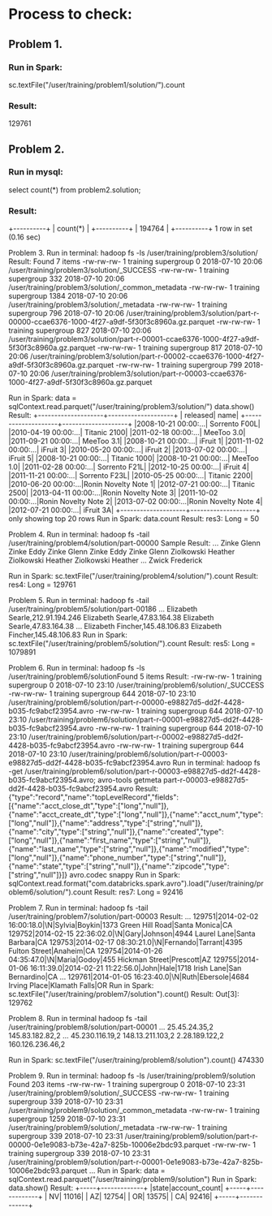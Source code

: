 # Process to check:

## Problem 1.
### Run in Spark: 
sc.textFile("/user/training/problem1/solution/").count
### Result: 
129761

## Problem 2. 
### Run in mysql: 
select count(*) from problem2.solution;
### Result:
+----------+
| count(*) |
+----------+
|   194764 |
+----------+
1 row in set (0.16 sec)

Problem 3.
Run in terminal: hadoop fs -ls /user/training/problem3/solution/
Result:
Found 7 items
-rw-rw-rw-   1 training supergroup          0 2018-07-10 20:06 /user/training/problem3/solution/_SUCCESS
-rw-rw-rw-   1 training supergroup        332 2018-07-10 20:06 /user/training/problem3/solution/_common_metadata
-rw-rw-rw-   1 training supergroup       1384 2018-07-10 20:06 /user/training/problem3/solution/_metadata
-rw-rw-rw-   1 training supergroup        796 2018-07-10 20:06 /user/training/problem3/solution/part-r-00000-ccae6376-1000-4f27-a9df-5f30f3c8960a.gz.parquet
-rw-rw-rw-   1 training supergroup        827 2018-07-10 20:06 /user/training/problem3/solution/part-r-00001-ccae6376-1000-4f27-a9df-5f30f3c8960a.gz.parquet
-rw-rw-rw-   1 training supergroup        817 2018-07-10 20:06 /user/training/problem3/solution/part-r-00002-ccae6376-1000-4f27-a9df-5f30f3c8960a.gz.parquet
-rw-rw-rw-   1 training supergroup        799 2018-07-10 20:06 /user/training/problem3/solution/part-r-00003-ccae6376-1000-4f27-a9df-5f30f3c8960a.gz.parquet

Run in Spark:
data = sqlContext.read.parquet("/user/training/problem3/solution/")
data.show()
Result:
+--------------------+--------------------+
|            released|                name|
+--------------------+--------------------+
|2008-10-21 00:00:...|       Sorrento F00L|
|2010-04-19 00:00:...|        Titanic 2100|
|2011-02-18 00:00:...|          MeeToo 3.0|
|2011-09-21 00:00:...|          MeeToo 3.1|
|2008-10-21 00:00:...|            iFruit 1|
|2011-11-02 00:00:...|            iFruit 3|
|2010-05-20 00:00:...|            iFruit 2|
|2013-07-02 00:00:...|            iFruit 5|
|2008-10-21 00:00:...|        Titanic 1000|
|2008-10-21 00:00:...|          MeeToo 1.0|
|2011-02-28 00:00:...|       Sorrento F21L|
|2012-10-25 00:00:...|            iFruit 4|
|2011-11-21 00:00:...|       Sorrento F23L|
|2010-05-25 00:00:...|        Titanic 2200|
|2010-06-20 00:00:...|Ronin Novelty Note 1|
|2012-07-21 00:00:...|        Titanic 2500|
|2013-04-11 00:00:...|Ronin Novelty Note 3|
|2011-10-02 00:00:...|Ronin Novelty Note 2|
|2013-07-02 00:00:...|Ronin Novelty Note 4|
|2012-07-21 00:00:...|           iFruit 3A|
+--------------------+--------------------+
only showing top 20 rows
Run in Spark: data.count
Result: res3: Long = 50  

Problem 4.
Run in terminal: hadoop fs -tail /user/training/problem4/solution/part-00000
Sample Result:
...
Zinke   Glenn
Zinke   Eddy
Zinke   Glenn
Zinke   Eddy
Zinke   Glenn
Ziolkowski  Heather
Ziolkowski  Heather
Ziolkowski  Heather
...
Zwick   Frederick

Run in Spark: sc.textFile("/user/training/problem4/solution/").count
Result: res4: Long = 129761

Problem 5.
Run in terminal: hadoop fs -tail /user/training/problem5/solution/part-00186
...
Elizabeth Searle,212.91.194.246
Elizabeth Searle,47.83.164.38
Elizabeth Searle,47.83.164.38
...
Elizabeth Fincher,145.48.106.83
Elizabeth Fincher,145.48.106.83
Run in Spark: sc.textFile("/user/training/problem5/solution/").count
Result: res5: Long = 1079891 

Problem 6.
Run in terminal: hadoop fs -ls /user/training/problem6/solutionFound 5 items
Result:
-rw-rw-rw-   1 training supergroup          0 2018-07-10 23:10 /user/training/problem6/solution/_SUCCESS
-rw-rw-rw-   1 training supergroup        644 2018-07-10 23:10 /user/training/problem6/solution/part-r-00000-e98827d5-dd2f-4428-b035-fc9abcf23954.avro
-rw-rw-rw-   1 training supergroup        644 2018-07-10 23:10 /user/training/problem6/solution/part-r-00001-e98827d5-dd2f-4428-b035-fc9abcf23954.avro
-rw-rw-rw-   1 training supergroup        644 2018-07-10 23:10 /user/training/problem6/solution/part-r-00002-e98827d5-dd2f-4428-b035-fc9abcf23954.avro
-rw-rw-rw-   1 training supergroup        644 2018-07-10 23:10 /user/training/problem6/solution/part-r-00003-e98827d5-dd2f-4428-b035-fc9abcf23954.avro
Run in terminal: hadoop fs -get /user/training/problem6/solution/part-r-00003-e98827d5-dd2f-4428-b035-fc9abcf23954.avro; avro-tools getmeta part-r-00003-e98827d5-dd2f-4428-b035-fc9abcf23954.avro 
Result:
{"type":"record","name":"topLevelRecord","fields":[{"name":"acct_close_dt","type":["long","null"]},{"name":"acct_create_dt","type":["long","null"]},{"name":"acct_num","type":["long","null"]},{"name":"address","type":["string","null"]},{"name":"city","type":["string","null"]},{"name":"created","type":["long","null"]},{"name":"first_name","type":["string","null"]},{"name":"last_name","type":["string","null"]},{"name":"modified","type":["long","null"]},{"name":"phone_number","type":["string","null"]},{"name":"state","type":["string","null"]},{"name":"zipcode","type":["string","null"]}]}
avro.codec  snappy
Run in Spark: sqlContext.read.format("com.databricks.spark.avro").load("/user/training/problem6/solution/").count
Result: res7: Long = 92416 

Problem 7.
Run in terminal: hadoop fs -tail /user/training/problem7/solution/part-00003
Result:
...
129751|2014-02-02 16:00:18.0|\N|Sylvia|Boykin|1373 Green Hill Road|Santa Monica|CA
129752|2014-02-15 22:36:02.0|\N|Gary|Johnson|4944 Laurel Lane|Santa Barbara|CA
129753|2014-02-17 08:30:21.0|\N|Fernando|Tarrant|4395 Fulton Street|Anaheim|CA
129754|2014-01-26 04:35:47.0|\N|Maria|Godoy|455 Hickman Street|Prescott|AZ
129755|2014-01-06 16:11:39.0|2014-02-21 11:22:56.0|John|Hale|1718 Irish Lane|San Bernardino|CA
...
129761|2014-01-05 16:23:40.0|\N|Ruth|Ebersole|4684 Irving Place|Klamath Falls|OR
Run in Spark: sc.textFile("/user/training/problem7/solution").count()
Result: Out[3]: 129762

Problem 8.
Run in terminal hadoop fs -tail /user/training/problem8/solution/part-00001
...
25.45.24.35,2
145.83.182.82,2
...
45.230.116.19,2
148.13.211.103,2
2.28.189.122,2
160.126.236.46,2

Run in Spark: sc.textFile("/user/training/problem8/solution").count()
474330

Problem 9.
Run in terminal: hadoop fs -ls /user/training/problem9/solution
Found 203 items
-rw-rw-rw-   1 training supergroup          0 2018-07-10 23:31 /user/training/problem9/solution/_SUCCESS
-rw-rw-rw-   1 training supergroup        339 2018-07-10 23:31 /user/training/problem9/solution/_common_metadata
-rw-rw-rw-   1 training supergroup       1259 2018-07-10 23:31 /user/training/problem9/solution/_metadata
-rw-rw-rw-   1 training supergroup        339 2018-07-10 23:31 /user/training/problem9/solution/part-r-00000-0e1e9083-b73e-42a7-825b-10006e2bdc93.parquet
-rw-rw-rw-   1 training supergroup        339 2018-07-10 23:31 /user/training/problem9/solution/part-r-00001-0e1e9083-b73e-42a7-825b-10006e2bdc93.parquet
...
Run in Spark: data = sqlContext.read.parquet("/user/training/problem9/solution")
Run in Spark: data.show()
Result:
+-----+-------------+
|state|account_count|
+-----+-------------+
|   NV|        11016|
|   AZ|        12754|
|   OR|        13575|
|   CA|        92416|
+-----+-------------+

